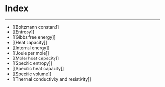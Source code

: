 # Index
---
- [[Boltzmann constant]]
- [[Entropy]]
- [[Gibbs free energy]]
- [[Heat capacity]]
- [[Internal energy]]
- [[Joule per mole]]
- [[Molar heat capacity]]
- [[Specific entropy]]
- [[Specific heat capacity]]
- [[Specific volume]]
- [[Thermal conductivity and resistivity]]